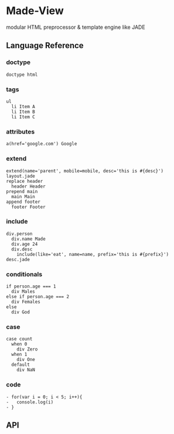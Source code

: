 # Made-View

modular HTML preprocessor & template engine like JADE

## Language Reference
### doctype
```
doctype html
```
### tags
``` jade
ul
  li Item A
  li Item B
  li Item C
```
### attributes
``` jade
a(href='google.com') Google
```
### extend
``` jade
extend(name='parent', mobile=mobile, desc='this is #{desc}') layout.jade
replace header
  header Header
prepend main
  main Main
append footer
  footer Footer
```
### include
``` jade
div.person
  div.name Made
  div.age 24
  div.desc
    include(like='eat', name=name, prefix='this is #{prefix}') desc.jade
```
### conditionals
``` jade
if person.age === 1
  div Males
else if person.age === 2
  div Females
else
  div God
```

### case
``` jade
case count
  when 0
    div Zero
  when 1
    div One
  default
    div NaN
```
### code
``` jade
- for(var i = 0; i < 5; i++){
-   console.log(i)
- }
```

## API










